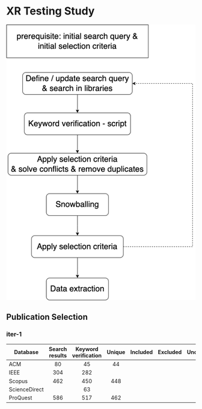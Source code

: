 # XR Testing Study

![Image](./flowchart.png)

## Publication Selection

### iter-1

| Database      | Search results | Keyword verification | Unique | Included | Excluded | Unclear |
| ------------- | :------------: | :------------------: | :----: | :------: | :------: | :-----: |
| ACM           |       80       |          45          |   44   |          |          |         |
| IEEE          |      304       |         282          |        |          |          |         |
| Scopus        |      462       |         450          |  448   |          |          |         |
| ScienceDirect |                |          63          |        |          |          |         |
| ProQuest      |      586       |         517          |  462   |          |          |         |

